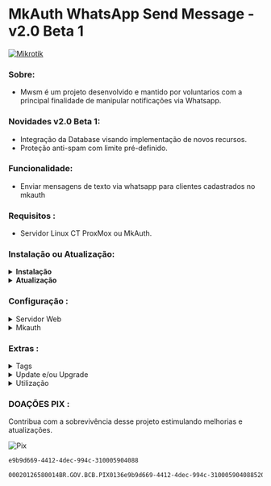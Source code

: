 # MkAuth WhatsApp Send Message - v2.0 Beta 1

[![Mikrotik](https://mikrotik.com/img/mtv2/newlogo.svg)](https://mikrotik.com/)

### Sobre:
* Mwsm é um projeto desenvolvido e mantido por voluntarios com a principal finalidade de manipular notificações via Whatsapp.

### Novidades v2.0 Beta 1:
* Integração da Database visando implementação de novos recursos.
* Proteção anti-spam com limite pré-definido.

### Funcionalidade:
* Enviar mensagens de texto via whatsapp para clientes cadastrados no mkauth

### Requisitos :
* Servidor Linux CT ProxMox ou MkAuth.

### Instalação ou Atualização:
<details>
<summary><b>Instalação</b></summary>
<br>
<details>
<summary>Container Individual ProxMox</summary>
<br>
<b>OBS:</b> é necessario instalar uma distribuição linux no proxmox antes de inserir os codigos abaixo
<br><br>
  
<b>1 - </b>Atualize seu sistema
```sh
apt update
```
```sh
apt upgrade -y
```

<b>2 - </b>Instale as dependencias necessarias
```sh
apt-get install git curl libnss3-dev libgdk-pixbuf2.0-dev libgtk-3-dev libxss-dev libasound2 -y
```

<b>3 - </b>Instale o node
```sh
curl -fsSL https://deb.nodesource.com/setup_20.x | sudo -E bash - && apt-get install -y nodejs
```

<b>4 - </b>Instale o Mwsm
```sh
git clone https://github.com/MKCodec/Mwsm.git /var/api/Mwsm && cd /var/api/Mwsm
```
<b>5 - </b>Instale o npm
```sh
npm install 
```

<b>6 - </b>Configure a auto-inicialização
```sh
npm install pm2 -g && pm2 start mwsm.json && pm2 save && pm2 startup
```
</details>


<details>
<summary>Integrado ao MkAuth 24.01</summary>
<br>

Video : https://www.youtube.com/watch?v=mJ0DGPGd7Ps

<b>1 - </b>Atualize o sistema
```sh
sudo apt update
```

<b>2 - </b>Instale as dependencias necessarias
```sh
sudo apt install git curl
```
```sh
sudo apt-get install ca-certificates fonts-liberation libappindicator3-1 libasound2 libatk-bridge2.0-0 libatk1.0-0 libc6 libcairo2 libcups2 libdbus-1-3 libexpat1 libfontconfig1 libgbm1 libgcc1 libglib2.0-0 libgtk-3-0 libnspr4 libnss3 libpango-1.0-0 libpangocairo-1.0-0 libstdc++6 libx11-6 libx11-xcb1 libxcb1 libxcomposite1 libxcursor1 libxdamage1 libxext6 libxfixes3 libxi6 libxrandr2 libxrender1 libxss1 libxtst6 lsb-release wget xdg-utils
```

<b>3 - </b>Instale o node
```sh
sudo curl -fsSL https://deb.nodesource.com/setup_20.x | sudo -E bash - && apt-get install -y nodejs
```

<b>4 - </b>Crie o diretório de instalação do Mwsm
```sh
sudo mkdir -p /var/api/Mwsm
```

<b>5 - </b>Instale o Mwsm
```sh
sudo git clone https://github.com/MKCodec/Mwsm.git /var/api/Mwsm && cd /var/api/Mwsm
```
<b>6 - </b>Instale o npm
```sh
sudo npm install
```

<b>7 - </b>Configure a auto-inicialização
```sh
sudo npm install pm2 -g && pm2 start mwsm.json && pm2 save && pm2 startup
```

</details>
<br>
</details>
<details>
<summary><b>Atualização</b></summary>
    Pressione <b>CTRL+C</b> e Insira o codigo abaixo :
  <br>
  <br>
  <details>
<summary>Upgrade de Versões Anteriores Para Atual</summary>
<br>

```sh
   clear
   cd /var/api/Mwsm
   pm2 delete all
   pm2 flush
   if [[ $(npm view sqlite3 version -rs) != "5.1.7" ]]; then
       npm install sqlite3 -g
   fi
   wget https://raw.githubusercontent.com/MKCodec/Mwsm/main/icon.png -O /var/api/Mwsm/icon.png
   wget https://raw.githubusercontent.com/MKCodec/Mwsm/main/index.html -O /var/api/Mwsm/index.html
   wget https://raw.githubusercontent.com/MKCodec/Mwsm/main/jquery.js -O /var/api/Mwsm/jquery.js
   wget https://raw.githubusercontent.com/MKCodec/Mwsm/main/mkauth.png -O /var/api/Mwsm/mkauth.png
   wget https://raw.githubusercontent.com/MKCodec/Mwsm/main/mwsm.db -O /var/api/Mwsm/mwsm.db
   wget https://raw.githubusercontent.com/MKCodec/Mwsm/main/mwsm.js -O /var/api/Mwsm/mwsm.js
   wget https://raw.githubusercontent.com/MKCodec/Mwsm/main/mwsm.json -O /var/api/Mwsm/mwsm.json
   wget https://raw.githubusercontent.com/MKCodec/Mwsm/main/node.png -O /var/api/Mwsm/node.png
   wget https://raw.githubusercontent.com/MKCodec/Mwsm/main/nodemon.json -O /var/api/Mwsm/nodemon.json
   wget https://raw.githubusercontent.com/MKCodec/Mwsm/main/package.json -O /var/api/Mwsm/package.json
   wget https://raw.githubusercontent.com/MKCodec/Mwsm/main/package-lock.json -O /var/api/Mwsm/package-lock.json
   wget https://raw.githubusercontent.com/MKCodec/Mwsm/main/script.js -O /var/api/Mwsm/script.js
   wget https://raw.githubusercontent.com/MKCodec/Mwsm/main/socket.io.js -O /var/api/Mwsm/socket.io.js
   wget https://raw.githubusercontent.com/MKCodec/Mwsm/main/style.css -O /var/api/Mwsm/style.css
   pm2 start mwsm.json && pm2 save && pm2 startup
   clear
   pm2 log 0

```

</details>

<details>
<summary>Atualizações da Versão Atual</summary>
<br>

```sh

   wget https://raw.githubusercontent.com/MKCodec/Mwsm/main/mwsm.db -O /var/api/Mwsm/mwsm.db
   wget https://raw.githubusercontent.com/MKCodec/Mwsm/main/mwsm.js -O /var/api/Mwsm/mwsm.js
   clear
   pm2 log 0

```

</details>

</details>

### Configuração :

<details>
<summary>Servidor Web</summary>
<br>
  
Para Alterar as configurações é necessario utilizar um editor sqlite no arquivo mwsm.db ou via comandos JS ou Prompt, em breve vamos disponibilizar um painel administrativo.

Altere o valor conforme suas necessidades.

| Nome           | Valor             | Função                                                          |
| -------------- | ----------------- | --------------------------------------------------------------- |
| `interval`     | `1000` =  1s      | Tempo de disparo entre mensagens condicionadas com a TAG `##`.  |
| `sendwait`     | `30000` = 30s     | Tempo de disparo entre mensagens de modo geral.                 |
| `access`       | `8000`            | Porta de acesso do sistema/interface.                           |
| `pixfail`      | `XXX` = nulo      | Chave Pix Manual em caso de falha do mkauth.                    |
| `response`     |                   | Resposta Automatica, Deixe em branco para não responder.        |
| `replyes`      | `true` ou `false` | Marcar conversas em resposta automaticas.                       |
| `count`        | `1`               | Quantidade de Auto-Respostas por dia (anti-velhinha chata).     |


<b>2 - </b>Acesse seu servidor web através do IP:PORTA
[![Node](https://raw.githubusercontent.com/MKCodec/Mwsm/main/node.png)](#)

<b>3 - </b>Aguarde a geração do QRCode

<b>4 - </b>Faça a leitura do QRCode com o WhatsApp

** `Menu > Aparelhos Conectados > Conectar um Aparelho`

</details>

<details>
<summary>Mkauth</summary>
<br>
<b>1 - </b>Configure seu servidor no MKAuth seguindo as instruções do servidor Web

** `Opções > Servidor de SMS > Servidor`
[![MkAuth](https://raw.githubusercontent.com/MKCodec/Mwsm/main/mkauth.png)](#)
</details>

### Extras :

<details>
<summary>Tags</summary>
<br>

| Tag            | Efeito         | Exemplo                                                         |
| -------------- | -------------- | --------------------------------------------------------------- |
| `##`   | quebra balão   | Mensagem1`##`Mensagem2`##`Mensagem3                                     |
| `\n`   | quebra linha   | Linha1`\n`Linha2`\n`Linha3                                     |
| `*`    | negrito        | `*`Mensagem`*`                                                          |

</details>

<details>
<summary>Update e/ou Upgrade</summary>
<br>
  
```sh
   clear
   cd /var/api/Mwsm
   pm2 delete all
   pm2 flush
   if [[ $(npm view sqlite3 version -rs) != "5.1.7" ]]; then
       npm install sqlite3 -g
   fi
   wget https://raw.githubusercontent.com/MKCodec/Mwsm/main/icon.png -O /var/api/Mwsm/icon.png
   wget https://raw.githubusercontent.com/MKCodec/Mwsm/main/index.html -O /var/api/Mwsm/index.html
   wget https://raw.githubusercontent.com/MKCodec/Mwsm/main/jquery.js -O /var/api/Mwsm/jquery.js
   wget https://raw.githubusercontent.com/MKCodec/Mwsm/main/mkauth.png -O /var/api/Mwsm/mkauth.png
   wget https://raw.githubusercontent.com/MKCodec/Mwsm/main/mwsm.db -O /var/api/Mwsm/mwsm.db
   wget https://raw.githubusercontent.com/MKCodec/Mwsm/main/mwsm.js -O /var/api/Mwsm/mwsm.js
   wget https://raw.githubusercontent.com/MKCodec/Mwsm/main/mwsm.json -O /var/api/Mwsm/mwsm.json
   wget https://raw.githubusercontent.com/MKCodec/Mwsm/main/node.png -O /var/api/Mwsm/node.png
   wget https://raw.githubusercontent.com/MKCodec/Mwsm/main/nodemon.json -O /var/api/Mwsm/nodemon.json
   wget https://raw.githubusercontent.com/MKCodec/Mwsm/main/package.json -O /var/api/Mwsm/package.json
   wget https://raw.githubusercontent.com/MKCodec/Mwsm/main/package-lock.json -O /var/api/Mwsm/package-lock.json
   wget https://raw.githubusercontent.com/MKCodec/Mwsm/main/script.js -O /var/api/Mwsm/script.js
   wget https://raw.githubusercontent.com/MKCodec/Mwsm/main/socket.io.js -O /var/api/Mwsm/socket.io.js
   wget https://raw.githubusercontent.com/MKCodec/Mwsm/main/style.css -O /var/api/Mwsm/style.css
   pm2 start mwsm.json && pm2 save && pm2 startup
   clear
   pm2 log 0

```

</details>

<details>
<summary>Utilização</summary>
<br>
Para testar utilize o comando abaixo no Prompt

`DDDNUMERO` : Troque pelo numero com DDD

`MENSAGEM` : Troque pela sua mensagem

`IPDOSERVIDOR` : Troque pelo ip do servidor

`PORTA` : Troque pela porta do servidor

```sh
sudo curl -d "to=55DDDNUMERO&msg=MENSAGEM" --header "application/x-www-form-urlencoded" -X POST http://IPDOSERVIDOR:PORTA/send-message
```
</details>

### DOAÇÕES PIX :
Contribua com a sobrevivência desse projeto estimulando melhorias e atualizações.

![Pix](https://github.com/MKCodec/Mwsm/assets/143403919/24660f85-17d0-4de4-94e7-de85828a9265)


```sh
e9b9d669-4412-4dec-994c-310005904088
```

```sh
00020126580014BR.GOV.BCB.PIX0136e9b9d669-4412-4dec-994c-3100059040885204000053039865802BR5924CLEBER FERREIRA DE SOUZA6007CARUARU62070503***63045854
```



